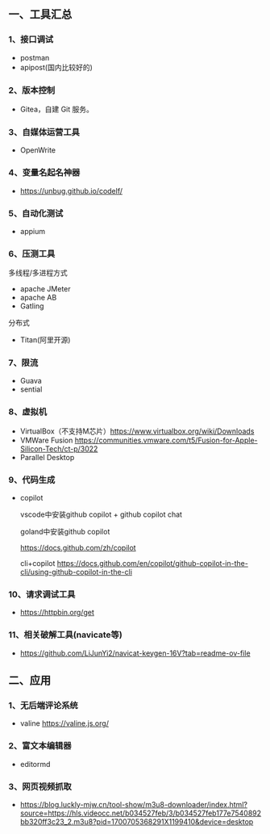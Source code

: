## 一、工具汇总

### 1、接口调试
* postman
* apipost(国内比较好的)

### 2、版本控制
* Gitea，自建 Git 服务。

### 3、自媒体运营工具
* OpenWrite

### 4、变量名起名神器
* https://unbug.github.io/codelf/

### 5、自动化测试
* appium

### 6、压测工具
多线程/多进程方式
* apache JMeter
* apache AB
* Gatling

分布式
* Titan(阿里开源)

### 7、限流

* Guava
* sential

### 8、虚拟机

- VirtualBox（不支持M芯片）https://www.virtualbox.org/wiki/Downloads
- VMWare Fusion https://communities.vmware.com/t5/Fusion-for-Apple-Silicon-Tech/ct-p/3022
- Parallel Desktop

### 9、代码生成

- copilot

  vscode中安装github copilot + github copilot chat

  goland中安装github copilot
  
  https://docs.github.com/zh/copilot
  
  cli+copilot https://docs.github.com/en/copilot/github-copilot-in-the-cli/using-github-copilot-in-the-cli
  
  

### 10、请求调试工具

- https://httpbin.org/get

### 11、相关破解工具(navicate等)

- https://github.com/LiJunYi2/navicat-keygen-16V?tab=readme-ov-file

## 二、应用

### 1、无后端评论系统

- valine https://valine.js.org/

### 2、富文本编辑器

- editormd 

### 3、网页视频抓取

- https://blog.luckly-mjw.cn/tool-show/m3u8-downloader/index.html?source=https://hls.videocc.net/b034527feb/3/b034527feb177e7540892bb320ff3c23_2.m3u8?pid=1700705368291X1199410&device=desktop
